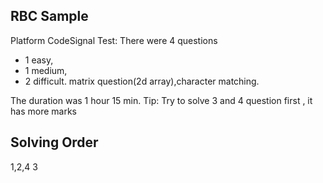 ## RBC Sample 
Platform CodeSignal Test: 
There were 4 questions 
- 1 easy, 
- 1 medium, 
- 2 difficult. matrix question(2d array),character matching.

The duration was 1 hour 15 min. Tip: Try to solve 3 and 4 question first , it has more marks

## Solving Order
1,2,4 3



